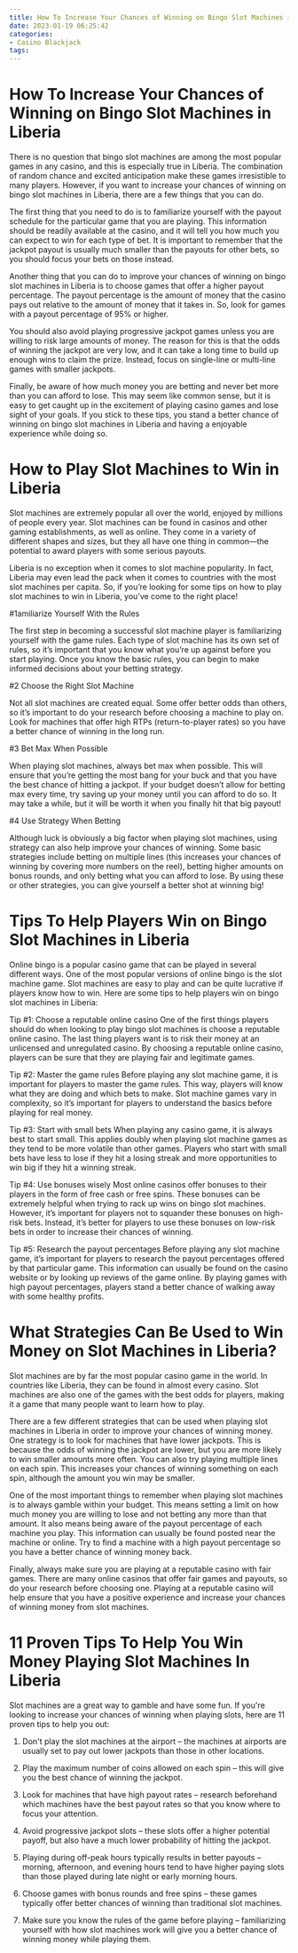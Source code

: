 ```yaml
---
title: How To Increase Your Chances of Winning on Bingo Slot Machines in Liberia
date: 2023-01-19 06:25:42
categories:
- Casino Blackjack
tags:
---
```



#  How To Increase Your Chances of Winning on Bingo Slot Machines in Liberia

There is no question that bingo slot machines are among the most popular games in any casino, and this is especially true in Liberia. The combination of random chance and excited anticipation make these games irresistible to many players. However, if you want to increase your chances of winning on bingo slot machines in Liberia, there are a few things that you can do.

The first thing that you need to do is to familiarize yourself with the payout schedule for the particular game that you are playing. This information should be readily available at the casino, and it will tell you how much you can expect to win for each type of bet. It is important to remember that the jackpot payout is usually much smaller than the payouts for other bets, so you should focus your bets on those instead.

Another thing that you can do to improve your chances of winning on bingo slot machines in Liberia is to choose games that offer a higher payout percentage. The payout percentage is the amount of money that the casino pays out relative to the amount of money that it takes in. So, look for games with a payout percentage of 95% or higher.

You should also avoid playing progressive jackpot games unless you are willing to risk large amounts of money. The reason for this is that the odds of winning the jackpot are very low, and it can take a long time to build up enough wins to claim the prize. Instead, focus on single-line or multi-line games with smaller jackpots.

Finally, be aware of how much money you are betting and never bet more than you can afford to lose. This may seem like common sense, but it is easy to get caught up in the excitement of playing casino games and lose sight of your goals. If you stick to these tips, you stand a better chance of winning on bingo slot machines in Liberia and having a enjoyable experience while doing so.

#  How to Play Slot Machines to Win in Liberia

Slot machines are extremely popular all over the world, enjoyed by millions of people every year. Slot machines can be found in casinos and other gaming establishments, as well as online. They come in a variety of different shapes and sizes, but they all have one thing in common—the potential to award players with some serious payouts.

Liberia is no exception when it comes to slot machine popularity. In fact, Liberia may even lead the pack when it comes to countries with the most slot machines per capita. So, if you’re looking for some tips on how to play slot machines to win in Liberia, you’ve come to the right place!

#1amiliarize Yourself With the Rules

The first step in becoming a successful slot machine player is familiarizing yourself with the game rules. Each type of slot machine has its own set of rules, so it’s important that you know what you’re up against before you start playing. Once you know the basic rules, you can begin to make informed decisions about your betting strategy.

#2 Choose the Right Slot Machine

Not all slot machines are created equal. Some offer better odds than others, so it’s important to do your research before choosing a machine to play on. Look for machines that offer high RTPs (return-to-player rates) so you have a better chance of winning in the long run.

#3 Bet Max When Possible

When playing slot machines, always bet max when possible. This will ensure that you’re getting the most bang for your buck and that you have the best chance of hitting a jackpot. If your budget doesn’t allow for betting max every time, try saving up your money until you can afford to do so. It may take a while, but it will be worth it when you finally hit that big payout!

#4 Use Strategy When Betting

Although luck is obviously a big factor when playing slot machines, using strategy can also help improve your chances of winning. Some basic strategies include betting on multiple lines (this increases your chances of winning by covering more numbers on the reel), betting higher amounts on bonus rounds, and only betting what you can afford to lose. By using these or other strategies, you can give yourself a better shot at winning big!

#  Tips To Help Players Win on Bingo Slot Machines in Liberia 

Online bingo is a popular casino game that can be played in several different ways. One of the most popular versions of online bingo is the slot machine game. Slot machines are easy to play and can be quite lucrative if players know how to win. Here are some tips to help players win on bingo slot machines in Liberia:

Tip #1: Choose a reputable online casino
One of the first things players should do when looking to play bingo slot machines is choose a reputable online casino. The last thing players want is to risk their money at an unlicensed and unregulated casino. By choosing a reputable online casino, players can be sure that they are playing fair and legitimate games.

Tip #2: Master the game rules
Before playing any slot machine game, it is important for players to master the game rules. This way, players will know what they are doing and which bets to make. Slot machine games vary in complexity, so it’s important for players to understand the basics before playing for real money.

Tip #3: Start with small bets
When playing any casino game, it is always best to start small. This applies doubly when playing slot machine games as they tend to be more volatile than other games. Players who start with small bets have less to lose if they hit a losing streak and more opportunities to win big if they hit a winning streak.

Tip #4: Use bonuses wisely
Most online casinos offer bonuses to their players in the form of free cash or free spins. These bonuses can be extremely helpful when trying to rack up wins on bingo slot machines. However, it’s important for players not to squander these bonuses on high-risk bets. Instead, it’s better for players to use these bonuses on low-risk bets in order to increase their chances of winning.

Tip #5: Research the payout percentages
Before playing any slot machine game, it’s important for players to research the payout percentages offered by that particular game. This information can usually be found on the casino website or by looking up reviews of the game online. By playing games with high payout percentages, players stand a better chance of walking away with some healthy profits.

#  What Strategies Can Be Used to Win Money on Slot Machines in Liberia? 

Slot machines are by far the most popular casino game in the world. In countries like Liberia, they can be found in almost every casino. Slot machines are also one of the games with the best odds for players, making it a game that many people want to learn how to play. 

There are a few different strategies that can be used when playing slot machines in Liberia in order to improve your chances of winning money. One strategy is to look for machines that have lower jackpots. This is because the odds of winning the jackpot are lower, but you are more likely to win smaller amounts more often. You can also try playing multiple lines on each spin. This increases your chances of winning something on each spin, although the amount you win may be smaller. 

One of the most important things to remember when playing slot machines is to always gamble within your budget. This means setting a limit on how much money you are willing to lose and not betting any more than that amount. It also means being aware of the payout percentage of each machine you play. This information can usually be found posted near the machine or online. Try to find a machine with a high payout percentage so you have a better chance of winning money back. 

Finally, always make sure you are playing at a reputable casino with fair games. There are many online casinos that offer fair games and payouts, so do your research before choosing one. Playing at a reputable casino will help ensure that you have a positive experience and increase your chances of winning money from slot machines.

#  11 Proven Tips To Help You Win Money Playing Slot Machines In Liberia

Slot machines are a great way to gamble and have some fun. If you're looking to increase your chances of winning when playing slots, here are 11 proven tips to help you out:

1. Don't play the slot machines at the airport – the machines at airports are usually set to pay out lower jackpots than those in other locations.

2. Play the maximum number of coins allowed on each spin – this will give you the best chance of winning the jackpot.

3. Look for machines that have high payout rates – research beforehand which machines have the best payout rates so that you know where to focus your attention.

4. Avoid progressive jackpot slots – these slots offer a higher potential payoff, but also have a much lower probability of hitting the jackpot.

5. Playing during off-peak hours typically results in better payouts – morning, afternoon, and evening hours tend to have higher paying slots than those played during late night or early morning hours.

6. Choose games with bonus rounds and free spins – these games typically offer better chances of winning than traditional slot machines.

7. Make sure you know the rules of the game before playing – familiarizing yourself with how slot machines work will give you a better chance of winning money while playing them.